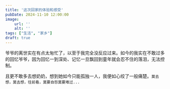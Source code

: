 ```yaml
---
title: '这次回家的体验和感受'
pubDate: 2024-11-10 12:00:00
image:
    url: ''
    alt: ''
tags: ["生活", "家乡"]
draft: true
---
```


爷爷的离世实在有点太匆忙了，以至于我完全没反应过来。如今的我实在不敢过多的回忆爷爷，因为回忆一到深处、记忆一旦飘回到童年就会忍不住的落泪，无法控制。

且更不敢多去想奶奶，想到她如今只能孤独一人，我便如心绞了一般痛楚。`莫去想，莫去想，往前看，莫要自怨莫要难过...`